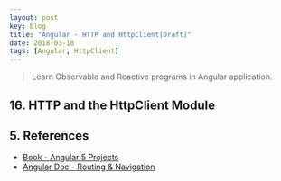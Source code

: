 ```yaml
---
layout: post
key: blog
title: "Angular - HTTP and HttpClient[Draft]"
date: 2018-03-18
tags: [Angular, HttpClient]
---
```


> Learn Observable and Reactive programs in Angular application.

## 16. HTTP and the HttpClient Module

## 5. References
* [Book - Angular 5 Projects](https://www.amazon.com/Angular-Projects-Learn-Single-Applications/dp/148423278X)
* [Angular Doc - Routing & Navigation](https://angular.io/guide/router)
